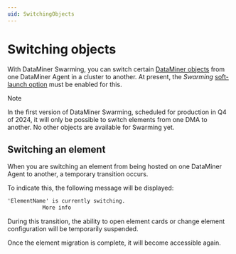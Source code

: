 ```yaml
---
uid: SwitchingObjects
---
```


# Switching objects

With DataMiner Swarming, you can switch certain [DataMiner objects](xref:DataMiner_components) from one DataMiner Agent in a cluster to another. At present, the *Swarming* [soft-launch option](xref:SoftLaunchOptions) must be enabled for this.

> [!NOTE]
> In the first version of DataMiner Swarming, scheduled for production in Q4 of 2024, it will only be possible to switch elements from one DMA to another. No other objects are available for Swarming yet.

## Switching an element

When you are switching an element from being hosted on one DataMiner Agent to another, a temporary transition occurs.

To indicate this, the following message will be displayed:

```txt
'ElementName' is currently switching.
           More info
```

During this transition, the ability to open element cards or change element configuration will be temporarily suspended.

Once the element migration is complete, it will become accessible again.

